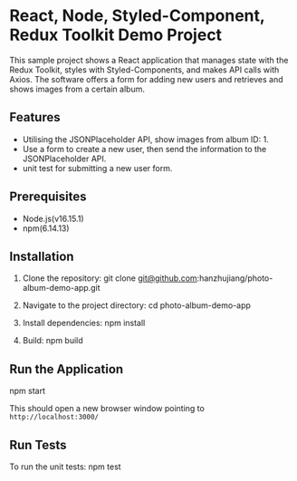 # React, Node, Styled-Component, Redux Toolkit Demo Project

This sample project shows a React application that manages state with the Redux Toolkit, styles with Styled-Components, and makes API calls with Axios. The software offers a form for adding new users and retrieves and shows images from a certain album.

## Features

- Utilising the JSONPlaceholder API, show images from album ID: 1.
- Use a form to create a new user, then send the information to the JSONPlaceholder API.
- unit test for submitting a new user form.

## Prerequisites

- Node.js(v16.15.1)
- npm(6.14.13)

## Installation

1. Clone the repository:
git clone git@github.com:hanzhujiang/photo-album-demo-app.git

2. Navigate to the project directory:
cd photo-album-demo-app

3. Install dependencies:
npm install

4. Build:
npm build

## Run the Application
npm start

This should open a new browser window pointing to `http://localhost:3000/`

## Run Tests

To run the unit tests:
npm test